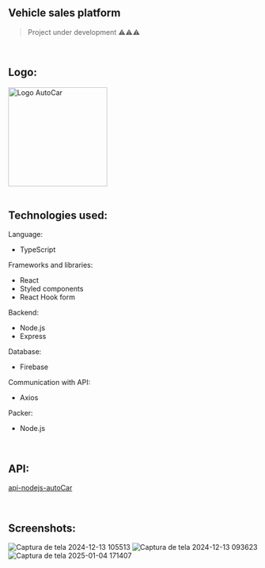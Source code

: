 ## Vehicle sales platform
> Project under development ⚠️⚠️⚠️

<br/>

Logo:
-
<img src="https://github.com/user-attachments/assets/8d0131f7-e69f-4a9e-8bce-2a0a6b5ad731" alt="Logo AutoCar" width=200 />

<br/>
<br/>

Technologies used:
-
Language:
- TypeScript

Frameworks and libraries:
- React
- Styled components
- React Hook form

Backend:
- Node.js
- Express

Database:
- Firebase

Communication with API:
- Axios

Packer:
- Node.js

</br>

API:
-
<a href="https://github.com/felipesl-lopes/api-nodejs-autoCar">api-nodejs-autoCar</a>


</br>

Screenshots:
-
![Captura de tela 2024-12-13 105513](https://github.com/user-attachments/assets/2ed93bf3-a8d3-40da-80ca-63ef05972cbf)
![Captura de tela 2024-12-13 093623](https://github.com/user-attachments/assets/48e78004-3dd9-4fbf-af05-6ac5258e4ba5)
![Captura de tela 2025-01-04 171407](https://github.com/user-attachments/assets/2f4feb0f-8a96-4c7b-aecf-0e83dd5daeab)

</br>

